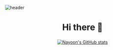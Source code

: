 ![header](https://capsule-render.vercel.app/api?type=waving&color=0:acf1f2,100:f3eedc&width=1200&height=270&section=header&text=hello%20•ᴥ•%20&fontSize=80&fontAlignY=40&desc=It's%20nayoon's%20Github&descSize=25)
<div align = "center">

  
# Hi there 👋
###

[![Nayoon's GitHub stats](https://github-readme-stats.vercel.app/api?username=6yoon&theme=graywhite )](https://github.com/anuraghazra/github-readme-stats)
  
</div>
<!--
**6yoon/6yoon** is a ✨ _special_ ✨ repository because its `README.md` (this file) appears on your GitHub profile.

Here are some ideas to get you started:

- 🔭 I’m currently working on ... 동양미래대학교
- 🌱 I’m currently learning ... 개발
- 👯 I’m looking to collaborate on ... 
- 🤔 I’m looking for help with ...
- 💬 Ask me about ...
- 📫 How to reach me: ...
- 😄 Pronouns: ...
- ⚡ Fun fact: ...
-->
